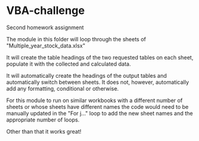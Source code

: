 # VBA-challenge
Second homework assignment

The module in this folder will loop through the sheets of "Multiple_year_stock_data.xlsx"

It will create the table headings of the two requested tables on each sheet, populate it with the collected and calculated data.

It will automatically create the headings of the output tables and automatically switch between sheets.  It does not, however, automatically add any formatting, conditional or otherwise.

For this module to run on similar workbooks with a different number of sheets or whose sheets have different names the code would need to be manually updated in the "For j..." loop to add the new sheet names and the appropriate number of loops.

Other than that it works great!

